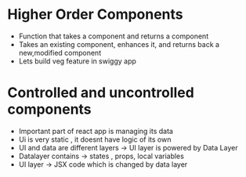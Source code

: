 # Higher Order Components
- Function that takes a component and returns a component
- Takes an existing component, enhances it, and returns back a new,modified component
- Lets build veg feature in swiggy app

# Controlled and uncontrolled components
- Important part of react app is managing its data
- Ui is very static , it doesnt have logic of its own
- UI and data are different layers -> UI layer is powered by Data Layer
- Datalayer contains -> states , props, local variables
- UI layer -> JSX code which is changed by data layer
